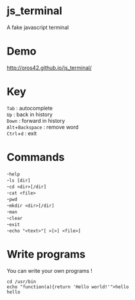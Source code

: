js_terminal
===========

A fake javascript terminal


Demo
====

http://oros42.github.io/js_terminal/


Key
===

```Tab``` : autocomplete  
```Up``` : back in history  
```Down``` : forward in history  
```Alt```+```Backspace``` : remove word  
```Ctrl```+```d``` : exit  


Commands
========

-```help```  
-```ls [dir]```  
-```cd <dir>[/dir]```  
-```cat <file>```  
-```pwd```  
-```mkdir <dir>[/dir]```  
-```man```  
-```clear```  
-```exit```  
-```echo "<text>"[ >[>] <file>]```  


Write programs
==============

You can write your own programs !  
```
cd /usr/bin
echo "function(a){return 'Hello world!'">hello
hello
```
